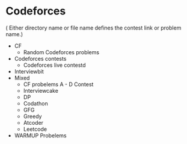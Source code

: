 # Codeforces
( Either directory name or file name defines the contest link or problem name.)

- CF
  - Random Codeforces problems 
- Codeforces contests
  - Codeforces live contestd
- Interviewbit
- Mixed
  - CF probelems A - D Contest
  - Interviewcake
  - DP
  - Codathon
  - GFG
  - Greedy
  - Atcoder
  - Leetcode
- WARMUP Probelems
